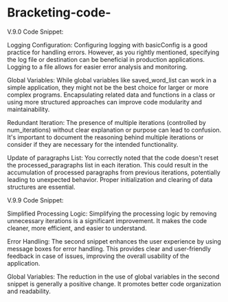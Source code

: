 # Bracketing-code-
V.9.0 Code Snippet:

Logging Configuration: Configuring logging with basicConfig is a good practice for handling errors. However, as you rightly mentioned, specifying the log file or destination can be beneficial in production applications. Logging to a file allows for easier error analysis and monitoring.

Global Variables: While global variables like saved_word_list can work in a simple application, they might not be the best choice for larger or more complex programs. Encapsulating related data and functions in a class or using more structured approaches can improve code modularity and maintainability.

Redundant Iteration: The presence of multiple iterations (controlled by num_iterations) without clear explanation or purpose can lead to confusion. It's important to document the reasoning behind multiple iterations or consider if they are necessary for the intended functionality.

Update of paragraphs List: You correctly noted that the code doesn't reset the processed_paragraphs list in each iteration. This could result in the accumulation of processed paragraphs from previous iterations, potentially leading to unexpected behavior. Proper initialization and clearing of data structures are essential.

V.9.9 Code Snippet:

Simplified Processing Logic: Simplifying the processing logic by removing unnecessary iterations is a significant improvement. It makes the code cleaner, more efficient, and easier to understand.

Error Handling: The second snippet enhances the user experience by using message boxes for error handling. This provides clear and user-friendly feedback in case of issues, improving the overall usability of the application.

Global Variables: The reduction in the use of global variables in the second snippet is generally a positive change. It promotes better code organization and readability.
